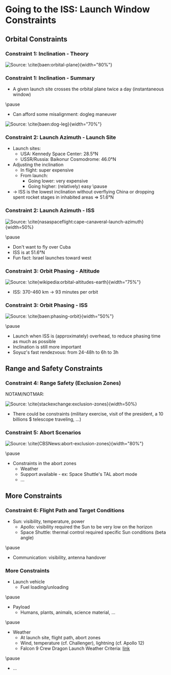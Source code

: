 # Going to the ISS: Launch Window Constraints

## Orbital Constraints

### Constraint 1: Inclination - Theory

![Source: \cite{baen:orbital-plane}](figure02.jpg){width="80%"}

### Constraint 1: Inclination - Summary

* A given launch site crosses the orbital plane twice a day (instantaneous window)

\pause

* Can afford some misalignment: dogleg maneuver

![Source: \cite{baen:dog-leg}](figure04.jpg){width="70%"}

### Constraint 2: Launch Azimuth - Launch Site

* Launch sites:
    * USA: Kennedy Space Center: 28.5°N
    * USSR/Russia: Baikonur Cosmodrome: 46.0°N
* Adjusting the inclination
    * In flight: super expensive
    * From launch:
        * Going lower: very expensive
        * Going higher: (relatively) easy
\pause
* -> ISS is the lowest inclination without overflying China or dropping spent rocket stages in inhabited areas => 51.6°N

### Constraint 2: Launch Azimuth - ISS

![Source: \cite{nasaspaceflight:cape-canaveral-launch-azimuth}](image002.jpg){width=50%}

\pause

* Don't want to fly over Cuba
* ISS is at 51.6°N
* Fun fact: Israel launches toward west

### Constraint 3: Orbit Phasing - Altitude

![Source: \cite{wikipedia:orbital-altitudes-earth}](Orbitalaltitudes-earth.jpg){width="75%"}

* ISS: 370-460 km -> 93 minutes per orbit

### Constraint 3: Orbit Phasing - ISS

![Source: \cite{baen:phasing-orbit}](figure08.png){width="50%"}

\pause

* Launch when ISS is (approximately) overhead, to reduce phasing time as much as possible
* Inclination is still more important
* Soyuz's fast rendezvous: from 24-48h to 6h to 3h

## Range and Safety Constraints

### Constraint 4: Range Safety (Exclusion Zones)

NOTAM/NOTMAR:

![Source: \cite{stackexchange:exclusion-zones}](JAZ5p.jpg){width=50%}

* There could be constraints (military exercise, visit of the president, a 10 billions $ telescope traveling, ...)

### Constraint 5: Abort Scenarios

![Source: \cite{CBSNews:abort-exclusion-zones}](abort-exclusion-zone.jpg){width="80%"}

\pause

* Constraints in the abort zones
    * Weather
    * Support available - ex: Space Shuttle's TAL abort mode
    * ...


## More Constraints

### Constraint 6: Flight Path and Target Conditions

* Sun: visibility, temperature, power
    * Apollo: visibility required the Sun to be very low on the horizon
    * Space Shuttle: thermal control required specific Sun conditions (beta angle)

\pause

* Communication: visibility, antenna handover

### More Constraints

* Launch vehicle
    * Fuel loading/unloading

\pause

* Payload
    * Humans, plants, animals, science material, ...

\pause

* Weather
    * At launch site, flight path, abort zones
    * Wind, temperature (cf. Challenger), lightning (cf. Apollo 12)
    * Falcon 9 Crew Dragon Launch Weather Criteria: [link](https://www.nasa.gov/sites/default/files/atoms/files/falcon9_crewdragon_launch_weather_criteria_fact_sheet.pdf)

\pause

* ...
